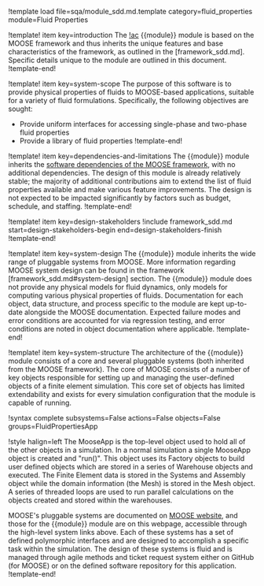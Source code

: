 !template load file=sqa/module_sdd.md.template category=fluid_properties module=Fluid Properties

!template! item key=introduction
The [!ac](MOOSE) {{module}} module is based on the MOOSE framework and thus inherits
the unique features and base characteristics of the framework, as outlined in the [framework_sdd.md].
Specific details unique to the module are outlined in this document.
!template-end!

!template! item key=system-scope
The purpose of this software is to provide physical properties of fluids to
MOOSE-based applications, suitable for a variety of fluid formulations.
Specifically, the following objectives are sought:

- Provide uniform interfaces for accessing single-phase and two-phase fluid properties
- Provide a library of fluid properties
!template-end!

!template! item key=dependencies-and-limitations
The {{module}} module inherits the
[software dependencies of the MOOSE framework](framework_sdd.md#dependencies-and-limitations),
with no additional dependencies. The design of this module is already
relatively stable; the majority of additional contributions aim to extend the
list of fluid properties available and make various feature improvements. The
design is not expected to be impacted significantly by factors such as budget,
schedule, and staffing.
!template-end!

!template! item key=design-stakeholders
!include framework_sdd.md start=design-stakeholders-begin end=design-stakeholders-finish
!template-end!

!template! item key=system-design
The {{module}} module inherits the wide range of pluggable systems from MOOSE. More
information regarding MOOSE system design can be found in the framework [framework_sdd.md#system-design]
section. The {{module}} module does not provide any physical models for fluid
dynamics, only models for computing various physical properties of fluids.
Documentation for each object, data structure, and process specific to the
module are kept up-to-date alongside the MOOSE documentation. Expected failure
modes and error conditions are accounted for via regression testing, and error
conditions are noted in object documentation where applicable.
!template-end!

!template! item key=system-structure
The architecture of the {{module}} module consists of a core and several pluggable systems (both
inherited from the MOOSE framework). The core of MOOSE consists of a number of key objects responsible
for setting up and managing the user-defined objects of a finite element simulation. This core set of
objects has limited extendability and exists for every simulation configuration that the module is
capable of running.

!syntax complete subsystems=False actions=False objects=False groups=FluidPropertiesApp

!style halign=left
The MooseApp is the top-level object used to hold all of the other objects in a simulation. In a
normal simulation a single MooseApp object is created and "run()". This object uses its Factory
objects to build user defined objects which are stored in a series of Warehouse objects and
executed. The Finite Element data is stored in the Systems and Assembly object while the domain
information (the Mesh) is stored in the Mesh object. A series of threaded loops are used to run
parallel calculations on the objects created and stored within the warehouses.

MOOSE's pluggable systems are documented on [MOOSE website](https://mooseframework.inl.gov), and those
for the {{module}} module are on this webpage, accessible through the high-level system links above.
Each of these systems has a set of defined polymorphic interfaces and are designed to accomplish a
specific task within the simulation. The design of these systems is fluid and is managed through agile
methods and ticket request system either on GitHub (for MOOSE) or on the defined software repository
for this application.
!template-end!
